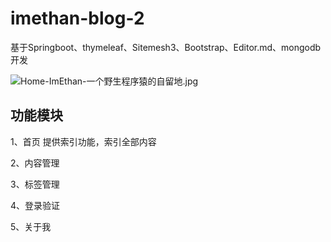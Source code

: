 # imethan-blog-2
基于Springboot、thymeleaf、Sitemesh3、Bootstrap、Editor.md、mongodb开发

<img src="/imethan-blog-2/img/snapshot/Home-ImEthan-%E4%B8%80%E4%B8%AA%E9%87%8E%E7%94%9F%E7%A8%8B%E5%BA%8F%E7%8C%BF%E7%9A%84%E8%87%AA%E7%95%99%E5%9C%B0.jpg?raw=true" alt="Home-ImEthan-一个野生程序猿的自留地.jpg" >

## 功能模块
1、首页
提供索引功能，索引全部内容

2、内容管理

3、标签管理

4、登录验证

5、关于我
